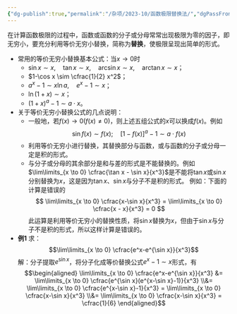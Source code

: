 ```yaml
---
{"dg-publish":true,"permalink":"/杂项/2023-10/函数极限替换法/","dgPassFrontmatter":true}
---
```


在计算函数极限的过程中，函数或函数的分子或分母常常出现极限为零的因子，即无穷小，要充分利用等价无穷小替换，简称为**替换**，使极限呈现出简单的形式。
- 常用的等价无穷小替换基本公式：当$x \to 0$时
	- $\sin x \sim x, \quad \tan x \sim x, \quad \arcsin x \sim x, \quad \arctan x \sim x$；
	- $1-\cos x \sim \cfrac{1}{2} x^2$；
	- $a^x - 1 \sim x \ln a, \quad e^x - 1 \sim x$；
	- $\ln (1+x) \sim x$；
	- $(1+x)^a - 1 \sim a \cdot x$。
- 关于等价无穷小替换公式的几点说明：
	- 一般地，若$f(x) \to 0 (f(x) \neq 0)$，则上述五组公式的$x$可以换成$f(x)$。例如
	$$ \sin f(x) \sim f(x); \quad [1-f(x)]^a - 1 \sim a \cdot f(x)$$
	- 利用等价无穷小进行替换，其替换部分与函数，或与函数的分子或分母一定是积的形式。
	- 与分子或分母的其余部分是和与差的形式是不能替换的。例如$\lim\limits_{x \to 0} \cfrac{\tan x - \sin x}{x^3}$是不能将$\tan x$或$\sin x$分别替换为$x$，这是因为$\tan x$、$\sin x$与分子不是积的形式。
例如：下面的计算是错误的
$$
\lim\limits_{x \to 0} \cfrac{x-\sin x}{x^3} = \lim\limits_{x \to 0} \cfrac{x - x}{x^3} = 0
$$
此运算是利用等价无穷小的替换性质，将$\sin x$替换为$x$，但由于$\sin x$与分子不是积的形式，所以这样计算是错误的。
- **例1**
	求：
	$$\lim\limits_{x \to 0} \cfrac{e^x-e^{\sin x}}{x^3}$$
	解：分子提取$e^{\sin x}$，将分子化成等价替换公式$e^x-1\sim x$形式，有
	$$\begin{aligned}	\lim\limits_{x \to 0} \cfrac{e^x-e^{\sin x}}{x^3} &= \lim\limits_{x \to 0} \cfrac{e^{\sin x}(e^{x-\sin x}-1)}{x^3} \\&= \lim\limits_{x \to 0} \cfrac{e^{x-\sin x}-1}{x^3} = \lim\limits_{x \to 0} \cfrac{x-\sin x}{x^3} \\&= \lim\limits_{x \to 0} \cfrac{x-\sin x}{x^3} = \cfrac{1}{6}	\end{aligned}$$
